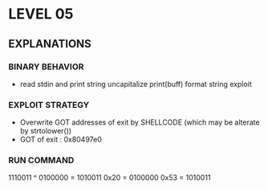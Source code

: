 # LEVEL 05

## EXPLANATIONS

### BINARY BEHAVIOR
- read stdin and print string uncapitalize
print(buff)  format string exploit
### EXPLOIT STRATEGY

- Overwrite GOT addresses of exit by SHELLCODE (which may be alterate by strtolower())
- GOT of exit : 0x80497e0
### RUN COMMAND

1110011 ^ 0100000 = 1010011
0x20 = 0100000
0x53 = 1010011
